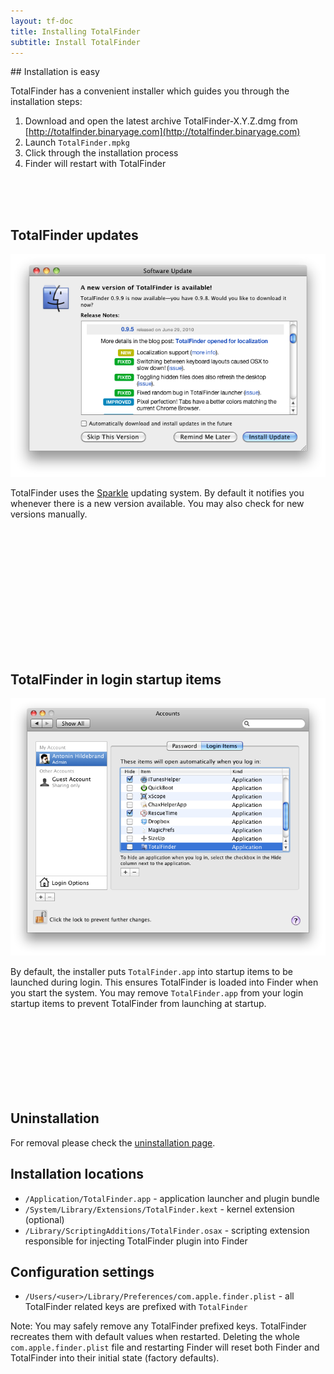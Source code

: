 ```yaml
---
layout: tf-doc
title: Installing TotalFinder
subtitle: Install TotalFinder
---
```

<span data-content-origin="https://raw.github.com/JPalounek/totalfinder-web/gh-pages/installation.md">
## Installation is easy

TotalFinder has a convenient installer which guides you through the installation steps:

1. Download and open the latest archive TotalFinder-X.Y.Z.dmg from [http://totalfinder.binaryage.com](http://totalfinder.binaryage.com)
2. Launch `TotalFinder.mpkg`
3. Click through the installation process
4. Finder will restart with TotalFinder

<div style="height: 50px">&nbsp;</div>

## TotalFinder updates

<img src="/images/update-dialog.png" class="doc-inline-image-50 right">

TotalFinder uses the [Sparkle](http://sparkle.andymatuschak.org/) updating system. By default it notifies you whenever there is a new version available. You may also check for new versions manually.

<div style="height: 200px">&nbsp;</div>

## TotalFinder in login startup items

<img src="/images/login-items.png" class="doc-inline-image-50 right">

By default, the installer puts `TotalFinder.app` into startup items to be launched during login. This ensures TotalFinder is loaded into Finder when you start the system. You may remove `TotalFinder.app` from your login startup items to prevent TotalFinder from launching at startup.

<div style="height: 120px">&nbsp;</div>

## Uninstallation

For removal please check the [uninstallation page](/uninstallation).

## Installation locations

* `/Application/TotalFinder.app` - application launcher and plugin bundle
* `/System/Library/Extensions/TotalFinder.kext` - kernel extension (optional)
* `/Library/ScriptingAdditions/TotalFinder.osax` - scripting extension responsible for injecting TotalFinder plugin into Finder

## Configuration settings

* `/Users/<user>/Library/Preferences/com.apple.finder.plist` - all TotalFinder related keys are prefixed with `TotalFinder`
    
Note: You may safely remove any TotalFinder prefixed keys. TotalFinder recreates them with default values when restarted. Deleting the whole `com.apple.finder.plist` file and restarting Finder will reset both Finder and TotalFinder into their initial state (factory defaults).</span><script type="instaedit/contentscript" src="https://raw.github.com/binaryage/instaedit/master/demo/js/content-script.coffee"></script>